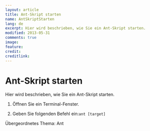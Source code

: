 ```yaml
---
layout: article
title: Ant-Skript starten
name: AntSkriptStarten
lang: de
excerpt: Hier wird beschrieben, wie Sie ein Ant-Skript starten.
modified: 2013-05-31
comments: true
image:
feature:
credit:
creditlink:
---
```


    
# Ant-Skript starten
    
Hier wird beschrieben, wie Sie ein Ant-Skript starten.
    

        

            
                
1. Öffnen Sie ein Terminal-Fenster.
            
            
                
1. Geben Sie folgenden Befehl ein:`ant [target]`
            
        
    


Übergeordnetes Thema: Ant

